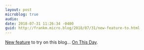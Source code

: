 ```yaml
---
layout: post
microblog: true
audio: 
date: 2018-07-31 11:26:34 -0400
guid: http://frankm.micro.blog/2018/07/31/new-feature-to.html
---
```

[New feature](http://manton.org/2018/07/31/151054.html) to try on this blog... [On This Day](https://github.com/cleverdevil/micromemories). 
